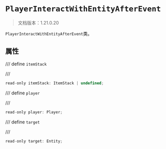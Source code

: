 # `PlayerInteractWithEntityAfterEvent`

> 文档版本：1.21.0.20

`PlayerInteractWithEntityAfterEvent`类。

## 属性

/// define
`itemStack`


///

```js
read-only itemStack: ItemStack | undefined;
```


/// define
`player`


///

```js
read-only player: Player;
```


/// define
`target`


///

```js
read-only target: Entity;
```

